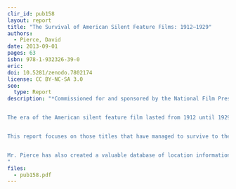 ```yaml
---
clir_id: pub158
layout: report
title: "The Survival of American Silent Feature Films: 1912–1929"
authors: 
  - Pierce, David
date: 2013-09-01
pages: 63
isbn: 978-1-932326-39-0
eric:
doi: 10.5281/zenodo.7802174 
license: CC BY-NC-SA 3.0
seo:
  type: Report
description: "*Commissioned for and sponsored by the National Film Preservation Board, Library of Congress.*


The era of the American silent feature film lasted from 1912 until 1929. During that time, filmmakers established the language of cinema, and the motion pictures they created reached a height of artistic sophistication. These films, with their recognizable stars and high production values, spread American culture around the world. Silent feature films disappeared from sight soon after the coming of sound, and many vanished from existence.


This report focuses on those titles that have managed to survive to the present day and represents the first comprehensive survey of the survival of American silent feature films. Mr. Pierce’s findings tell us that only 14% of the feature films produced in the United States during the period 1912–1929 survive in the format in which they were originally produced and distributed, i.e., as complete works on 35mm film. Another 11% survive in full-length foreign versions or on film formats of lesser image quality such as 16mm and other smaller gauge formats.


Mr. Pierce has also created a valuable da­tabase of location information on the archival film holdings identified in the course of his research. See [www.loc.gov/film](http://www.loc.gov/film).
"
files:
  - pub158.pdf
---
```

